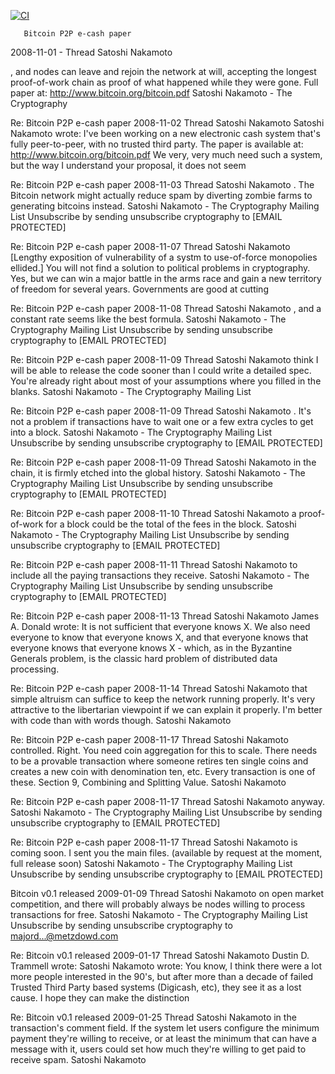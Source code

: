  [![CI](https://github.com/uvhw/conchimgiangnang/actions/workflows/main.yml/badge.svg?branch=bitcoin)](https://github.com/uvhw/conchimgiangnang/actions/workflows/main.yml)

       Bitcoin P2P e-cash paper
2008-11-01 - Thread Satoshi Nakamoto

, and nodes can leave and rejoin the network at will, accepting the longest proof-of-work chain as proof of what happened while they were gone. Full paper at: http://www.bitcoin.org/bitcoin.pdf Satoshi Nakamoto - The Cryptography

Re: Bitcoin P2P e-cash paper
2008-11-02 Thread Satoshi Nakamoto
Satoshi Nakamoto wrote: I've been working on a new electronic cash system that's fully peer-to-peer, with no trusted third party. The paper is available at: http://www.bitcoin.org/bitcoin.pdf We very, very much need such a system, but the way I understand your proposal, it does not seem

Re: Bitcoin P2P e-cash paper
2008-11-03 Thread Satoshi Nakamoto
. The Bitcoin network might actually reduce spam by diverting zombie farms to generating bitcoins instead. Satoshi Nakamoto - The Cryptography Mailing List Unsubscribe by sending unsubscribe cryptography to [EMAIL PROTECTED]

Re: Bitcoin P2P e-cash paper
2008-11-07 Thread Satoshi Nakamoto
[Lengthy exposition of vulnerability of a systm to use-of-force monopolies ellided.] You will not find a solution to political problems in cryptography. Yes, but we can win a major battle in the arms race and gain a new territory of freedom for several years. Governments are good at cutting

Re: Bitcoin P2P e-cash paper
2008-11-08 Thread Satoshi Nakamoto
, and a constant rate seems like the best formula. Satoshi Nakamoto - The Cryptography Mailing List Unsubscribe by sending unsubscribe cryptography to [EMAIL PROTECTED]

Re: Bitcoin P2P e-cash paper
2008-11-09 Thread Satoshi Nakamoto
think I will be able to release the code sooner than I could write a detailed spec. You're already right about most of your assumptions where you filled in the blanks. Satoshi Nakamoto - The Cryptography Mailing List

Re: Bitcoin P2P e-cash paper
2008-11-09 Thread Satoshi Nakamoto
. It's not a problem if transactions have to wait one or a few extra cycles to get into a block. Satoshi Nakamoto - The Cryptography Mailing List Unsubscribe by sending unsubscribe cryptography to [EMAIL PROTECTED]

Re: Bitcoin P2P e-cash paper
2008-11-09 Thread Satoshi Nakamoto
in the chain, it is firmly etched into the global history. Satoshi Nakamoto - The Cryptography Mailing List Unsubscribe by sending unsubscribe cryptography to [EMAIL PROTECTED]

Re: Bitcoin P2P e-cash paper
2008-11-10 Thread Satoshi Nakamoto
a proof-of-work for a block could be the total of the fees in the block. Satoshi Nakamoto - The Cryptography Mailing List Unsubscribe by sending unsubscribe cryptography to [EMAIL PROTECTED]

Re: Bitcoin P2P e-cash paper
2008-11-11 Thread Satoshi Nakamoto
to include all the paying transactions they receive. Satoshi Nakamoto - The Cryptography Mailing List Unsubscribe by sending unsubscribe cryptography to [EMAIL PROTECTED]

Re: Bitcoin P2P e-cash paper
2008-11-13 Thread Satoshi Nakamoto
James A. Donald wrote: It is not sufficient that everyone knows X. We also need everyone to know that everyone knows X, and that everyone knows that everyone knows that everyone knows X - which, as in the Byzantine Generals problem, is the classic hard problem of distributed data processing.

Re: Bitcoin P2P e-cash paper
2008-11-14 Thread Satoshi Nakamoto
that simple altruism can suffice to keep the network running properly. It's very attractive to the libertarian viewpoint if we can explain it properly. I'm better with code than with words though. Satoshi Nakamoto

Re: Bitcoin P2P e-cash paper
2008-11-17 Thread Satoshi Nakamoto
controlled. Right. You need coin aggregation for this to scale. There needs to be a provable transaction where someone retires ten single coins and creates a new coin with denomination ten, etc. Every transaction is one of these. Section 9, Combining and Splitting Value. Satoshi Nakamoto

Re: Bitcoin P2P e-cash paper
2008-11-17 Thread Satoshi Nakamoto
anyway. Satoshi Nakamoto - The Cryptography Mailing List Unsubscribe by sending unsubscribe cryptography to [EMAIL PROTECTED]

Re: Bitcoin P2P e-cash paper
2008-11-17 Thread Satoshi Nakamoto
is coming soon. I sent you the main files. (available by request at the moment, full release soon) Satoshi Nakamoto - The Cryptography Mailing List Unsubscribe by sending unsubscribe cryptography to [EMAIL PROTECTED]

Bitcoin v0.1 released
2009-01-09 Thread Satoshi Nakamoto
on open market competition, and there will probably always be nodes willing to process transactions for free. Satoshi Nakamoto - The Cryptography Mailing List Unsubscribe by sending unsubscribe cryptography to majord...@metzdowd.com

Re: Bitcoin v0.1 released
2009-01-17 Thread Satoshi Nakamoto
Dustin D. Trammell wrote: Satoshi Nakamoto wrote: You know, I think there were a lot more people interested in the 90's, but after more than a decade of failed Trusted Third Party based systems (Digicash, etc), they see it as a lost cause. I hope they can make the distinction

Re: Bitcoin v0.1 released
2009-01-25 Thread Satoshi Nakamoto
in the transaction's comment field. If the system let users configure the minimum payment they're willing to receive, or at least the minimum that can have a message with it, users could set how much they're willing to get paid to receive spam. Satoshi Nakamoto
